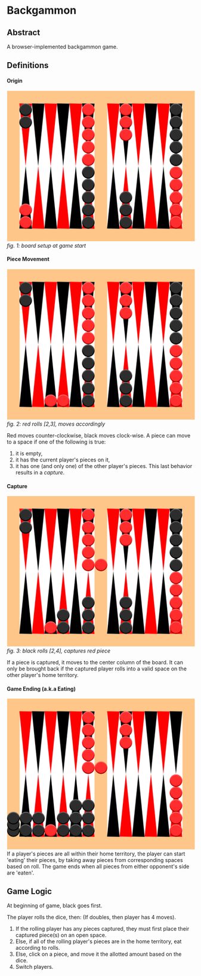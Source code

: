 # Backgammon

## Abstract

A browser-implemented backgammon game.

## Definitions

#### Origin

![Original Board](assets/origin.jpg)
_fig. 1: board setup at game start_

#### Piece Movement

![Moving Logic](assets/move.jpg)
_fig. 2: red rolls [2,3], moves accordingly_

Red moves counter-clockwise, black moves clock-wise.
A piece can move to a space if one of the following is true:
  1. it is empty,
  2. it has the current player's pieces on it,
  3. it has one (and only one) of the other player's pieces. This last behavior results in a _capture_.

#### Capture

![Capture Logic](assets/capture.jpg)
_fig. 3: black rolls [2,4], captures red piece_

If a piece is captured, it moves to the center column of the board. It can only be brought back if the captured player rolls into a valid space on the other player's home territory.

#### Game Ending (a.k.a Eating)

![Eating Logic](assets/eat.jpg)
If a player's pieces are all within their home territory, the player can start 'eating' their pieces, by taking away pieces from corresponding spaces based on roll. The game ends when all pieces from either opponent's side are 'eaten'.

## Game Logic

At beginning of game, black goes first.

The player rolls the dice, then: (If doubles, then player has 4 moves).
  1. If the rolling player has any pieces captured, they must first place their captured piece(s) on an open space.
  2. Else, if all of the rolling player's pieces are in the home territory, eat according to rolls.
  3. Else, click on a piece, and move it the allotted amount based on the dice.
  4. Switch players.
